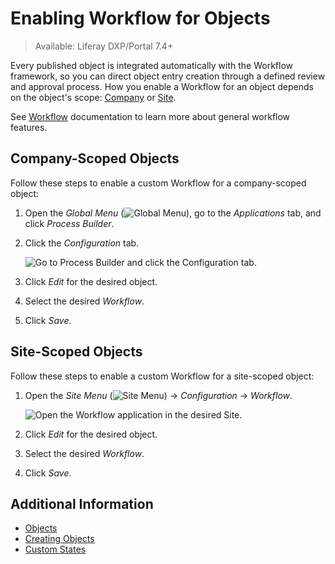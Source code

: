 # Enabling Workflow for Objects

> Available: Liferay DXP/Portal 7.4+

Every published object is integrated automatically with the Workflow framework, so you can direct object entry creation through a defined review and approval process. How you enable a Workflow for an object depends on the object's scope: [Company](#company-scoped-objects) or [Site](#site-scoped-objects).

See [Workflow](../../process-automation/workflow.md) documentation to learn more about general workflow features.

## Company-Scoped Objects

Follow these steps to enable a custom Workflow for a company-scoped object:

1. Open the *Global Menu* (![Global Menu](../../images/icon-applications-menu.png)), go to the *Applications* tab, and click *Process Builder*.

1. Click the *Configuration* tab.

   ![Go to Process Builder and click the Configuration tab.](./enabling-workflows-for-objects/images/01.png)

1. Click *Edit* for the desired object.

1. Select the desired *Workflow*.

1. Click *Save*.

## Site-Scoped Objects

Follow these steps to enable a custom Workflow for a site-scoped object:

1. Open the *Site Menu* (![Site Menu](../../images/icon-menu.png)) &rarr; *Configuration* &rarr; *Workflow*.

   ![Open the Workflow application in the desired Site.](./enabling-workflows-for-objects/images/02.png)

1. Click *Edit* for the desired object.

1. Select the desired *Workflow*.

1. Click *Save*.

## Additional Information

* [Objects](../objects.md)
* [Creating Objects](./creating-and-managing-objects/creating-objects.md)
* [Custom States](./creating-and-managing-objects/fields/adding-and-managing-custom-states.md)
